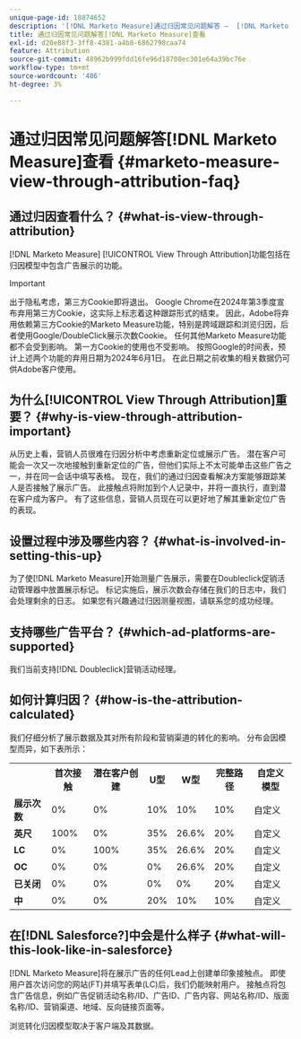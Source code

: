 ```yaml
---
unique-page-id: 18874652
description: '[!DNL Marketo Measure]通过归因常见问题解答 —  [!DNL Marketo Measure]查看'
title: 通过归因常见问题解答[!DNL Marketo Measure]查看
exl-id: d20e88f3-3ff8-4381-a4b8-6862798caa74
feature: Attribution
source-git-commit: 48962b999fdd16fe96d18708ec301e64a39bc76e
workflow-type: tm+mt
source-wordcount: '486'
ht-degree: 3%

---
```


# 通过归因常见问题解答[!DNL Marketo Measure]查看 {#marketo-measure-view-through-attribution-faq}

## 通过归因查看什么？ {#what-is-view-through-attribution}

[!DNL Marketo Measure] [!UICONTROL View Through Attribution]功能包括在归因模型中包含广告展示的功能。

>[!IMPORTANT]
>
>出于隐私考虑，第三方Cookie即将退出。 Google Chrome在2024年第3季度宣布弃用第三方Cookie，这实际上标志着这种跟踪形式的结束。 因此，Adobe将弃用依赖第三方Cookie的Marketo Measure功能，特别是跨域跟踪和浏览归因，后者使用Google/DoubleClick展示次数Cookie。 任何其他Marketo Measure功能都不会受到影响。 第一方Cookie的使用也不受影响。 按照Google的时间表，预计上述两个功能的弃用日期为2024年6月1日。 在此日期之前收集的相关数据仍可供Adobe客户使用。

## 为什么[!UICONTROL View Through Attribution]重要？ {#why-is-view-through-attribution-important}

从历史上看，营销人员很难在归因分析中考虑重新定位或展示广告。 潜在客户可能会一次又一次地接触到重新定位的广告，但他们实际上不太可能单击这些广告之一，并在同一会话中填写表格。 现在，我们的通过归因查看解决方案能够跟踪某人是否接触了展示广告。 此接触点将附加到个人记录中，并将一直执行，直到潜在客户成为客户。 有了这些信息，营销人员现在可以更好地了解其重新定位广告的表现。

## 设置过程中涉及哪些内容？ {#what-is-involved-in-setting-this-up}

为了使[!DNL Marketo Measure]开始测量广告展示，需要在Doubleclick促销活动管理器中放置展示标记。 标记实施后，展示次数会存储在我们的日志中，我们会处理剩余的日志。 如果您有兴趣通过归因测量视图，请联系您的成功经理。

## 支持哪些广告平台？ {#which-ad-platforms-are-supported}

我们当前支持[!DNL Doubleclick]营销活动经理。

## 如何计算归因？ {#how-is-the-attribution-calculated}

我们仔细分析了展示数据及其对所有阶段和营销渠道的转化的影响。 分布会因模型而异，如下表所示：

<table> 
 <colgroup> 
  <col> 
  <col> 
  <col> 
  <col> 
  <col> 
  <col> 
  <col> 
 </colgroup> 
 <tbody> 
  <tr> 
   <th><br></th> 
   <th>首次接触</th> 
   <th>潜在客户创建</th> 
   <th>U型</th> 
   <th>W型</th> 
   <th>完整路径</th> 
   <th>自定义模型</th> 
  </tr> 
  <tr> 
   <td><strong>展示次数</strong></td> 
   <td>0%</td> 
   <td>0%</td> 
   <td>10%</td> 
   <td>10%</td> 
   <td>10%</td> 
   <td>自定义</td> 
  </tr> 
  <tr> 
   <td><strong>英尺</strong></td> 
   <td>100%</td> 
   <td>0%</td> 
   <td>35%</td> 
   <td>26.6%</td> 
   <td>20%</td> 
   <td>自定义</td> 
  </tr> 
  <tr> 
   <td><strong>LC</strong></td> 
   <td>0%</td> 
   <td>100%</td> 
   <td>35%</td> 
   <td>26.6%</td> 
   <td>20%</td> 
   <td>自定义</td> 
  </tr> 
  <tr> 
   <td><strong>OC</strong></td> 
   <td>0%</td> 
   <td>0%</td> 
   <td>0%</td> 
   <td>26.6%</td> 
   <td>20%</td> 
   <td>自定义</td> 
  </tr> 
  <tr> 
   <td><strong>已关闭</strong></td> 
   <td>0%</td> 
   <td>0%</td> 
   <td>0%</td> 
   <td>0%</td> 
   <td>20%</td> 
   <td>自定义</td> 
  </tr> 
  <tr> 
   <td><strong>中</strong></td> 
   <td>0%</td> 
   <td>0%</td> 
   <td>20%</td> 
   <td>10%</td> 
   <td>10%</td> 
   <td>自定义</td> 
  </tr> 
 </tbody> 
</table>

## 在[!DNL Salesforce?]中会是什么样子 {#what-will-this-look-like-in-salesforce}

[!DNL Marketo Measure]将在展示广告的任何Lead上创建单印象接触点。 即使用户首次访问您的网站(FT)并填写表单(LC)后，我们仍能映射用户。 接触点将包含广告信息，例如广告促销活动名称/ID、广告ID、广告内容、网站名称/ID、版面名称/ID、营销渠道、地域、反向链接页面等。

浏览转化归因模型取决于客户端及其数据。
